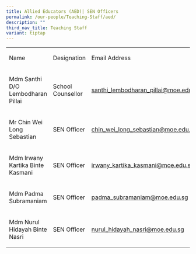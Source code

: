```yaml
---
title: Allied Educators (AED)| SEN Officers
permalink: /our-people/Teaching-Staff/aed/
description: ""
third_nav_title: Teaching Staff
variant: tiptap
---
```

<table style="minWidth: 75px">
<colgroup>
<col>
<col>
<col>
</colgroup>
<tbody>
<tr>
<td rowspan="1" colspan="1">
<p>Name</p>
</td>
<td rowspan="1" colspan="1">
<p>Designation</p>
</td>
<td rowspan="1" colspan="1">
<p>Email Address</p>
</td>
</tr>
<tr>
<td rowspan="1" colspan="1">
<p>Mdm Santhi D/O Lembodharan Pillai</p>
</td>
<td rowspan="1" colspan="1">
<p>School Counsellor</p>
</td>
<td rowspan="1" colspan="1">
<p><a href="mailto:santhi_lembodharan_pillai@moe.edu.sg" rel="noopener noreferrer nofollow" target="_blank">santhi_lembodharan_pillai@moe.edu.sg</a>
</p>
</td>
</tr>
<tr>
<td rowspan="1" colspan="1">
<p>Mr Chin Wei Long Sebastian
<br>
</p>
</td>
<td rowspan="1" colspan="1">
<p>SEN Officer</p>
</td>
<td rowspan="1" colspan="1">
<p><a href="mailto:chin_wei_long_sebastian@moe.edu.sg" rel="noopener noreferrer nofollow" target="_blank">chin_wei_long_sebastian@moe.edu.sg</a>
<br>
</p>
</td>
</tr>
<tr>
<td rowspan="1" colspan="1">
<p>Mdm Irwany Kartika Binte Kasmani
<br>
</p>
</td>
<td rowspan="1" colspan="1">
<p>SEN Officer
<br>
</p>
</td>
<td rowspan="1" colspan="1">
<p><a href="mailto:irwany_kartika_kasmani@moe.edu.sg" rel="noopener noreferrer nofollow" target="_blank">irwany_kartika_kasmani@moe.edu.sg</a>
<br>
</p>
</td>
</tr>
<tr>
<td rowspan="1" colspan="1">
<p>Mdm Padma Subramaniam</p>
</td>
<td rowspan="1" colspan="1">
<p>SEN Officer</p>
</td>
<td rowspan="1" colspan="1">
<p><a href="mailto:padma_subramaniam@moe.edu.sg" rel="noopener noreferrer nofollow" target="_blank">padma_subramaniam@moe.edu.sg</a>
</p>
</td>
</tr>
<tr>
<td rowspan="1" colspan="1">
<p>Mdm Nurul Hidayah Binte Nasri</p>
</td>
<td rowspan="1" colspan="1">
<p>SEN Officer</p>
</td>
<td rowspan="1" colspan="1">
<p><a href="mailto:nurul_hidayah_nasri@moe.edu.sg" rel="noopener noreferrer nofollow" target="_blank">nurul_hidayah_nasri@moe.edu.sg</a>
</p>
</td>
</tr>
</tbody>
</table>
<p></p>